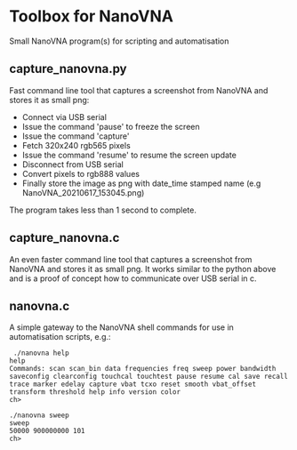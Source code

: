 # Toolbox for NanoVNA
Small NanoVNA program(s) for scripting and automatisation

## capture_nanovna.py

Fast command line tool that captures a screenshot from NanoVNA and stores it as small png:
- Connect via USB serial
- Issue the command 'pause' to freeze the screen
- Issue the command 'capture'
- Fetch 320x240 rgb565 pixels
- Issue the command 'resume' to resume the screen update
- Disconnect from USB serial
- Convert pixels to rgb888 values
- Finally store the image as png with date_time stamped name (e.g NanoVNA_20210617_153045.png)

The program takes less than 1 second to complete.

## capture_nanovna.c

An even faster command line tool that captures a screenshot from NanoVNA and stores it as small png.
It works similar to the python above and is a proof of concept how to communicate over USB serial in c.

## nanovna.c

A simple gateway to the NanoVNA shell commands for use in automatisation scripts, e.g.:
````
 ./nanovna help
help
Commands: scan scan_bin data frequencies freq sweep power bandwidth saveconfig clearconfig touchcal touchtest pause resume cal save recall trace marker edelay capture vbat tcxo reset smooth vbat_offset transform threshold help info version color
ch>

./nanovna sweep
sweep
50000 900000000 101
ch>
````

